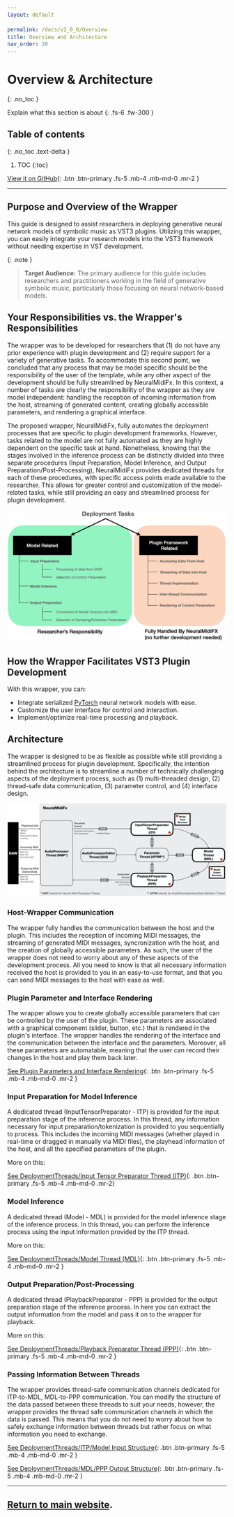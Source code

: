 ```yaml
---
layout: default

permalink: /docs/v2_0_0/Overview
title: Overview and Architecture
nav_order: 20
---
```


# Overview & Architecture
{: .no_toc }

Explain what this section is about
{: .fs-6 .fw-300 }

## Table of contents
{: .no_toc .text-delta }

1. TOC
{:toc}

[View it on GitHub][repo]{: .btn .btn-primary .fs-5 .mb-4 .mb-md-0 .mr-2 }

--- 

## Purpose and Overview of the Wrapper

This guide is designed to assist researchers in deploying generative neural network models of symbolic music as VST3 plugins. Utilizing this wrapper, you can easily integrate your research models into the VST3 framework without needing expertise in VST development.


{: .note }
> **Target Audience:** The primary audience for this guide includes researchers and practitioners working in the field of generative symbolic music, particularly those focusing on neural network-based models.

## Your Responsibilities vs. the Wrapper's Responsibilities

The wrapper was to be developed for researchers that (1) do not have any prior experience with plugin development and (2) require support for a variety of generative tasks. To accommodate this second point, we concluded that any process that may be model specific should be the responsibility of the user of the template, while any other aspect of the development should be fully streamlined by NeuralMidiFx. In this context, a number of tasks are clearly the responsibility of the wrapper as they are model independent: handling the reception of incoming information from the host, streaming of generated content, creating globally accessible parameters, and rendering a graphical interface. 

The proposed wrapper, NeuralMidiFx, fully automates the deployment processes that are specific to plugin development frameworks. However, tasks related to the model are not fully automated as they are highly dependent on the specific task at hand. Nonetheless, knowing that the stages involved in the inference process can be distinctly divided into three separate procedures (Input Preparation, Model Inference, and Output Preparation/Post-Processing), NeuralMidiFx provides dedicated threads for each of these procedures, with specific access points made available to the researcher. This allows for greater control and customization of the model-related tasks, while still providing an easy and streamlined process for plugin development.

![img.png](/assets/images/responsibilities.png)

## How the Wrapper Facilitates VST3 Plugin Development

With this wrapper, you can:

- Integrate serialized [PyTorch](https://pytorch.org/cppdocs/) neural network models with ease.
- Customize the user interface for control and interaction.
- Implement/optimize real-time processing and playback.

## Architecture


The wrapper is designed to be as flexible as possible while still providing a streamlined process for plugin development. Specifically, the intention behind the architecture is to streamline a number of technically challenging aspects of the deployment process, such as (1) multi-threaded design, (2) thread-safe data communication, (3) parameter control, and (4) interface design. 

![img.png](/assets/images/architecture.png)

### Host-Wrapper Communication

The wrapper fully handles the communication between the host and the plugin. 
This includes the reception of incoming MIDI messages, the streaming of generated MIDI messages, syncronization with the host, and the creation of globally accessible parameters. 
As such, the user of the wrapper does not need to worry about any of these aspects of the development process.
All you need to know is that all necessary information received the host is provided to you in an easy-to-use format, and that you can send MIDI messages to the host with ease as well.

### Plugin Parameter and Interface Rendering
The wrapper allows you to create globally accessible parameters that can be controlled by the user of the plugin.
These parameters are associated with a graphical component (slider, button, etc.) that is rendered in the plugin's interface.
The wrapper handles the rendering of the interface and the communication between the interface and the parameters. Moreover, 
all these parameters are automatable, meaning that the user can record their changes in the host and play them back later.


[See Plugin Parameters and Interface Rendering]({{site.baseurl}}/docs/v2_0_0/ParametersAndGUI/){: .btn .btn-primary .fs-5 .mb-4 .mb-md-0 .mr-2 }

### Input Preparation for Model Inference
A dedicated thread (InputTensorPreparator - ITP) is provided for the input preparation stage of the inference process.
In this thread, any information necessary for input preparation/tokenization is provided to you sequentially to process.
This includes the incoming MIDI messages (whether played in real-time or dragged in manually via MIDI files), 
the playhead information of the host, and all the specified parameters of the plugin.

More on this: 

[See DeploymentThreads/Input Tensor Preparator Thread (ITP)]({{site.baseurl}}/docs/v2_0_0/DeploymentStages/ITP/){: .btn .btn-primary .fs-5 .mb-4 .mb-md-0 .mr-2}

### Model Inference
A dedicated thread (Model - MDL) is provided for the model inference stage of the inference process.
In this thread, you can perform the inference process using the input information provided by the ITP thread.

More on this: 

[See DeploymentThreads/Model Thread (MDL)]({{site.baseurl}}/docs/v2_0_0/DeploymentStages/MDL/){: .btn .btn-primary .fs-5 .mb-4 .mb-md-0 .mr-2 }

### Output Preparation/Post-Processing
A dedicated thread (PlaybackPreparator - PPP) is provided for the output preparation stage of the inference process. 
In here you can extract the output information from the model and pass it on to the wrapper for playback.

More on this:

[See DeploymentThreads/Playback Preparator Thread (PPP)]({{site.baseurl}}/docs/v2_0_0/DeploymentStages/PPP/){: .btn .btn-primary .fs-5 .mb-4 .mb-md-0 .mr-2 }

### Passing Information Between Threads
The wrapper provides thread-safe communication channels dedicated for ITP-to-MDL, MDL-to-PPP communication.
You can modify the structure of the data passed between these threads to suit your needs, however, the wrapper provides
the thread safe communication channels in which the data is passed. This means that you do not need to worry about
how to safely exchange information between threads but rather focus on what information you need to exchange.

[See DeploymentThreads/ITP/Model Input Structure]({{site.baseurl}}/docs/v2_0_0/6_DeploymentThreads/6A_ITP/#model-input-structure){: .btn .btn-primary .fs-5 .mb-4 .mb-md-0 .mr-2 }

[See DeploymentThreads/MDL/PPP Output Structure]({{site.baseurl}}/docs/v2_0_0/6_DeploymentThreads/6B_MDL/#model-output-structure){: .btn .btn-primary .fs-5 .mb-4 .mb-md-0 .mr-2 }


--- 
[Return to main website]({{site.baseurl}}/).
---

[repo]: https://github.com/behzadhaki/NeuralMidiFXPlugin/releases/tag/V2.0.0
